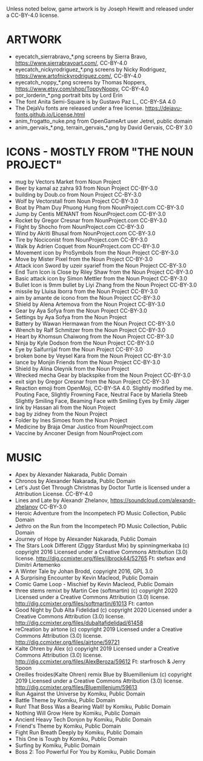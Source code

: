 
Unless noted below, game artwork is by Joseph Hewitt and released under
a CC-BY-4.0 license.

ARTWORK
=======

* eyecatch_sierrabravo_*.png screens by Sierra Bravo, https://www.sierrabravoart.com/, CC-BY-4.0
* eyecatch_nickyrodriguez_*.png screens by Nicky Rodriguez, https://www.artofnickyrodriguez.com/, CC-BY-4.0
* eyecatch_noppy_*.png screens by Thomas Noppers, https://www.etsy.com/shop/ToppyNoppy, CC-BY-4.0
* por_lorderin_*.png portrait bits by Lord Erin
* The font Anita Semi-Square is by Gustavo Paz L., CC-BY-SA 4.0
* The DejaVu fonts are released under a free license. https://dejavu-fonts.github.io/License.html
* anim_frogatto_nuke.png from OpenGameArt user Jetrel, public domain
* anim_gervais_*.png, terrain_gervais_\*.png by David Gervais, CC-BY 3.0

ICONS - MOSTLY FROM "THE NOUN PROJECT"
======================================
* mug by Vectors Market from Noun Project
* Beer by kamal az zahra 93 from Noun Project CC-BY-3.0
* building by Doub.co from Noun Project CC-BY-3.0
* Wolf by Vectorstall from Noun Project CC-BY-3.0
* Boat by Pham Duy Phuong Hung from NounProject.com CC-BY-3.0
* Jump by Centis MENANT from NounProject.com CC-BY-3.0
* Rocket by Gregor Cresnar from NounProject.com CC-BY-3.0
* Flight by Shocho from NounProject.com CC-BY-3.0
* Wind by Akriti Bhusal from NounProject.com CC-BY-3.0
* Tire by Nociconist from NounProject.com CC-BY-3.0
* Walk by Adrien Coquet from NounProject.com CC-BY-3.0
* Movement icon by ProSymbols from the Noun Project CC-BY-3.0
* Move by Mister Pixel from the Noun Project CC-BY-3.0
* Attack icon Sword by uzeir syarief from the Noun Project CC-BY-3.0
* End Turn Icon is Close by Riley Shaw from the Noun Project CC-BY-3.0
* Basic attack icon by Simon Mettler from the Noun Project CC-BY-3.0
* Bullet Icon is 9mm bullet by Liyi Zhang from the Noun Project CC-BY-3.0
* missile by Lluisa Iborra from the Noun Project CC-BY-3.0
* aim by amante de icono from the Noun Project CC-BY-3.0
* Shield by Alena Artemova from the Noun Project CC-BY-3.0
* Gear by Aya Sofya from the Noun Project CC-BY-3.0
* Settings by Aya Sofya from the Noun Project
* Battery by Wawan Hermawan from the Noun Project CC-BY-3.0
* Wrench by Ralf Schmitzer from the Noun Project CC-BY-3.0
* Heart by Khomsun Chaiwong from the Noun Project CC-BY-3.0
* Ninja by Kyle Dodson from the Noun Project CC-BY-3.0
* Eye by Saifurrijal from the Noun Project CC-BY-3.0
* broken bone by Veysel Kara from the Noun Project CC-BY-3.0
* lance by Monjin Friends from the Noun Project CC-BY-3.0
* Shield by Alina Oleynik from the Noun Project
* Wrecked mecha Gear by blackspike from the Noun Project CC-BY-3.0
* exit sign by Gregor Cresnar from the Noun Project CC-BY-3.0
* Reaction emoji from OpenMoji, CC-BY-SA 4.0. Slightly modified by me.
Pouting Face, Slightly Frowning Face, Neutral Face by Mariella Steeb
Slightly Smiling Face, Beaming Face with Smiling Eyes by Emily Jäger
* link by Hassan ali from the Noun Project
* bag by zidney from the Noun Project
* Folder by Ines Simoes from the Noun Project
* Medicine by Braja Omar Justico from NounProject.com
* Vaccine by Anconer Design from NounProject.com

MUSIC
=====

* Apex by Alexander Nakarada, Public Domain
* Chronos by Alexander Nakarada, Public Domain
* Let's Just Get Through Christmas by Doctor Turtle is licensed under a Attribution License. CC-BY-4.0
* Lines and Late by Alexandr Zhelanov, https://soundcloud.com/alexandr-zhelanov CC-BY-3.0
* Heroic Adventure from the Incompetech PD Music Collection, Public Domain
* Jethro on the Run from the Incompetech PD Music Collection, Public Domain
* Journey of Hope by Alexander Nakarada, Public Domain
* The Stars Look Different (Ziggy Stardust Mix) by spinningmerkaba (c) copyright 2016 Licensed under a Creative Commons
 Attribution (3.0) license. http://dig.ccmixter.org/files/jlbrock44/52765 Ft: stefsax and Dimitri Artemenko
* A Winter Tale by Johan Brodd, copyright 2016, GPL 3.0
* A Surprising Encounter by Kevin Macleod, Public Domain
* Comic Game Loop - Mischief by Kevin Macleod, Public Domain
* three stems remixt by Martin Cee (softmartin) (c) copyright 2020 Licensed under a Creative Commons Attribution (3.0) license. http://dig.ccmixter.org/files/softmartin/61013 Ft: canton
* Good Night by Dub Alta Fidelidad (c) copyright 2020 Licensed under a Creative Commons Attribution (3.0) license. http://dig.ccmixter.org/files/dubaltafidelidad/61458 
* reCreation by airtone (c) copyright 2019 Licensed under a Creative Commons Attribution (3.0) license. http://dig.ccmixter.org/files/airtone/59721 
* Kalte Ohren by Alex (c) copyright 2019 Licensed under a Creative Commons Attribution (3.0) license. http://dig.ccmixter.org/files/AlexBeroza/59612 Ft: starfrosch & Jerry Spoon
* Oreilles froides(Kalte Ohren) remix Blue by Bluemillenium (c) copyright 2019 Licensed under a Creative Commons Attribution (3.0) license. http://dig.ccmixter.org/files/Bluemillenium/59613 
* Run Against the Universe by Komiku, Public Domain
* Battle Theme by Komiku, Public Domain
* Run! That Boss Was a Bearing Wall! by Komiku, Public Domain
* Nothing Will Grow Here by Komiku, Public Domain
* Ancient Heavy Tech Donjon by Komiku, Public Domain
* Friend's Theme by Komiku, Public Domain
* Fight Run Breath Deeply by Komiku, Public Domain
* This One is Tough by Komiku, Public Domain
* Surfing by Komiku, Public Domain
* Boss 2: Too Powerful For You by Komiku, Public Domain
